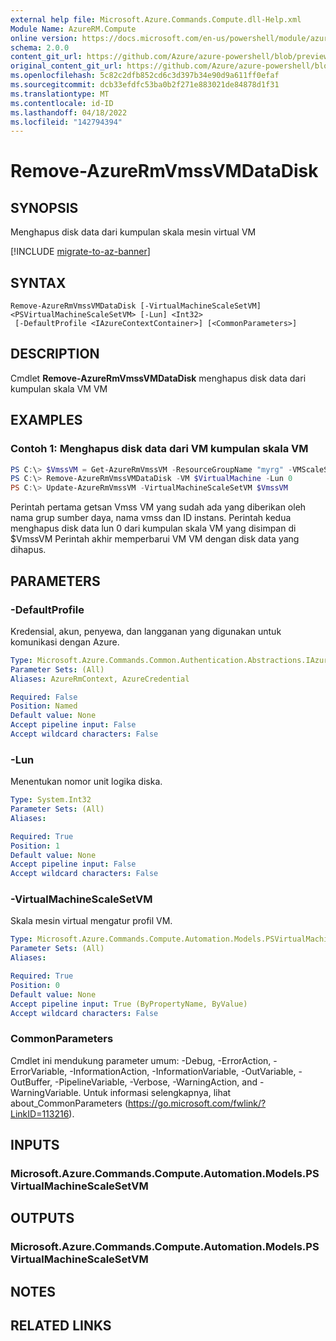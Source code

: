 ```yaml
---
external help file: Microsoft.Azure.Commands.Compute.dll-Help.xml
Module Name: AzureRM.Compute
online version: https://docs.microsoft.com/en-us/powershell/module/azurerm.compute/remove-azurermvmssvmdatadisk
schema: 2.0.0
content_git_url: https://github.com/Azure/azure-powershell/blob/preview/src/ResourceManager/Compute/Commands.Compute/help/Remove-AzureRmVmssVMDataDisk.md
original_content_git_url: https://github.com/Azure/azure-powershell/blob/preview/src/ResourceManager/Compute/Commands.Compute/help/Remove-AzureRmVmssVMDataDisk.md
ms.openlocfilehash: 5c82c2dfb852cd6c3d397b34e90d9a611ff0efaf
ms.sourcegitcommit: dcb33efdfc53ba0b2f271e883021de84878d1f31
ms.translationtype: MT
ms.contentlocale: id-ID
ms.lasthandoff: 04/18/2022
ms.locfileid: "142794394"
---
```

# Remove-AzureRmVmssVMDataDisk

## SYNOPSIS
Menghapus disk data dari kumpulan skala mesin virtual VM

[!INCLUDE [migrate-to-az-banner](../../includes/migrate-to-az-banner.md)]

## SYNTAX

```
Remove-AzureRmVmssVMDataDisk [-VirtualMachineScaleSetVM] <PSVirtualMachineScaleSetVM> [-Lun] <Int32>
 [-DefaultProfile <IAzureContextContainer>] [<CommonParameters>]
```

## DESCRIPTION
Cmdlet **Remove-AzureRmVmssVMDataDisk** menghapus disk data dari kumpulan skala VM VM

## EXAMPLES

### Contoh 1: Menghapus disk data dari VM kumpulan skala VM
```powershell
PS C:\> $VmssVM = Get-AzureRmVmssVM -ResourceGroupName "myrg" -VMScaleSetName "myvmss" -InstanceId 0 
PS C:\> Remove-AzureRmVmssVMDataDisk -VM $VirtualMachine -Lun 0
PS C:\> Update-AzureRmVmssVM -VirtualMachineScaleSetVM $VmssVM
```

Perintah pertama getsan Vmss VM yang sudah ada yang diberikan oleh nama grup sumber daya, nama vmss dan ID instans.
Perintah kedua menghapus disk data lun 0 dari kumpulan skala VM yang disimpan di $VmssVM Perintah akhir memperbarui VM VM dengan disk data yang dihapus.

## PARAMETERS

### -DefaultProfile
Kredensial, akun, penyewa, dan langganan yang digunakan untuk komunikasi dengan Azure.

```yaml
Type: Microsoft.Azure.Commands.Common.Authentication.Abstractions.IAzureContextContainer
Parameter Sets: (All)
Aliases: AzureRmContext, AzureCredential

Required: False
Position: Named
Default value: None
Accept pipeline input: False
Accept wildcard characters: False
```

### -Lun
Menentukan nomor unit logika diska.

```yaml
Type: System.Int32
Parameter Sets: (All)
Aliases:

Required: True
Position: 1
Default value: None
Accept pipeline input: False
Accept wildcard characters: False
```

### -VirtualMachineScaleSetVM
Skala mesin virtual mengatur profil VM.

```yaml
Type: Microsoft.Azure.Commands.Compute.Automation.Models.PSVirtualMachineScaleSetVM
Parameter Sets: (All)
Aliases:

Required: True
Position: 0
Default value: None
Accept pipeline input: True (ByPropertyName, ByValue)
Accept wildcard characters: False
```

### CommonParameters
Cmdlet ini mendukung parameter umum: -Debug, -ErrorAction, -ErrorVariable, -InformationAction, -InformationVariable, -OutVariable, -OutBuffer, -PipelineVariable, -Verbose, -WarningAction, and -WarningVariable. Untuk informasi selengkapnya, lihat about_CommonParameters (https://go.microsoft.com/fwlink/?LinkID=113216).

## INPUTS

### Microsoft.Azure.Commands.Compute.Automation.Models.PSVirtualMachineScaleSetVM

## OUTPUTS

### Microsoft.Azure.Commands.Compute.Automation.Models.PSVirtualMachineScaleSetVM

## NOTES

## RELATED LINKS
